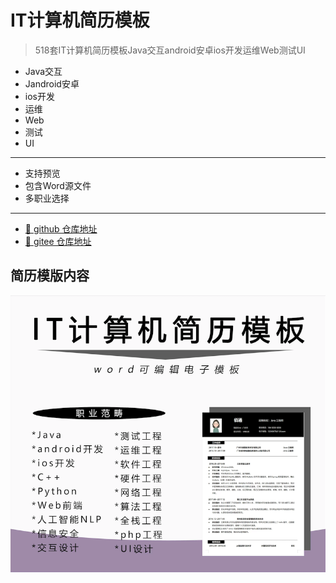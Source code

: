 # IT计算机简历模板

> 518套IT计算机简历模板Java交互android安卓ios开发运维Web测试UI

* Java交互
* Jandroid安卓
* ios开发
* 运维
* Web
* 测试
* UI

---

* 支持预览
* 包含Word源文件
* 多职业选择

---

- [🔰 github 仓库地址]()
- [🔰 gitee 仓库地址]()

## 简历模版内容

![简历模版内容图片](./icon.png)

